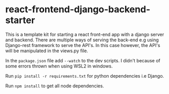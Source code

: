 # react-frontend-django-backend-starter

This is a template kit for starting a react front-end app with a django server and backend. There are multiple ways of serving the back-end e.g using Django-rest framework to serve the API's. In this case however, the API's will be manipulated in the views.py file.

In the `package.json` file add `--watch` to the dev scripts. I didn't because of some errors thrown when using WSL2 in windows.

Run `pip install -r requirements.txt` for python dependencies i.e Django.

Run `npm install` to get all node dependencies.